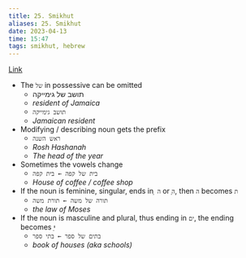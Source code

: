 ```yaml
---
title: 25. Smikhut
aliases: 25. Smikhut
date: 2023-04-13
time: 15:47
tags: smikhut, hebrew
---
```



[Link](https://sites.google.com/site/learnhebrewwithken/home/smichut)

- The `של` in possessive can be omitted
    - תושב של גימייקה
    - *resident of Jamaica*
    - `תושב גימייקה`
    - *Jamaican resident*
- Modifying / describing noun gets the prefix
    - `ראש השנה`
    - *Rosh Hashanah*
    - *The head of the year*
- Sometimes the vowels change
    - `בית של קפה ← בית קפה`
    - *House of coffee / coffee shop*
- If the noun is feminine, singular, ends in`ָ ה` or ַ`ה`, then `ה` becomes `ת`
    - `תורה של משה ← תורת משה`
    - *the law of Moses*
- If the noun is masculine and plural, thus ending in `ים`, the ending becomes ֵי
    - `בתים של ספר ← בתי ספר`
    - *book of houses (aka schools)*